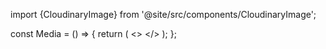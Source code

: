 import {CloudinaryImage} from '@site/src/components/CloudinaryImage';

const Media = () => {
return (
<>
<CloudinaryImage src="v1682000222/flojoy-docs/Keithley2400/89A7FE5C-D466-424D-9A0A-FC99A38135A8_4_5005_c_szerj8.jpg"
alt="Setup with a computer, a Keithley2400 sourcemeter, a solar cell for testing and artificial sun"/>
</>
    );
};





